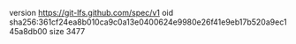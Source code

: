 version https://git-lfs.github.com/spec/v1
oid sha256:361cf24ea8b010ca9c0a13e0400624e9980e26f41e9eb17b520a9ec145a8db00
size 3477
